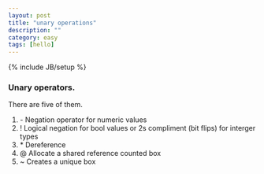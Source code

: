 ```yaml
---
layout: post
title: "unary operations"
description: ""
category: easy
tags: [hello]
---
```

{% include JB/setup %}

### Unary operators.

There are five of them.

1. \- Negation operator for numeric values
2. \! Logical negation for bool values or 2s compliment (bit flips) for interger types
3. \* Dereference
4. \@ Allocate a shared reference counted box
5. ~ Creates a unique box

